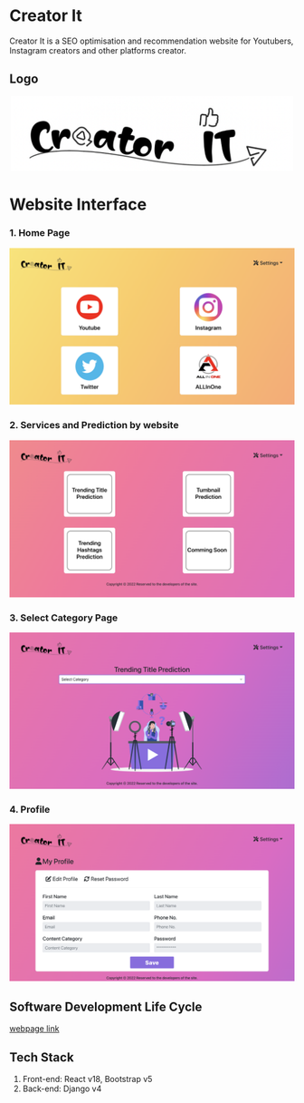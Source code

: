 # Creator It
Creator It is a SEO optimisation and recommendation website for Youtubers, Instagram creators and other platforms creator.

## Logo
<!-- ![alt text]( ) -->
<p align="center">
<img src="images/logo.png" width="500"/>
</p>

# Website Interface
### 1. Home Page
![alt text](images/1.png)
### 2. Services and Prediction by website
![alt text](images/2.png)
### 3. Select Category Page
![alt text](images/3.png)
### 4. Profile
![alt text](images/4.png)


## Software Development Life Cycle
[webpage link](https://github.com/polonium31/creator_it/tree/main/SDLC)

## Tech Stack
1. Front-end: React v18, Bootstrap v5 
2. Back-end: Django v4
